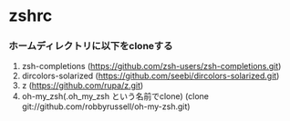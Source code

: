 zshrc
=====
### ホームディレクトリに以下をcloneする
1. zsh-completions
   (https://github.com/zsh-users/zsh-completions.git)
2. dircolors-solarized
   (https://github.com/seebi/dircolors-solarized.git)
3. z
   (https://github.com/rupa/z.git)
4. oh-my_zsh(.oh_my_zsh という名前でclone)
   (clone git://github.com/robbyrussell/oh-my-zsh.git)